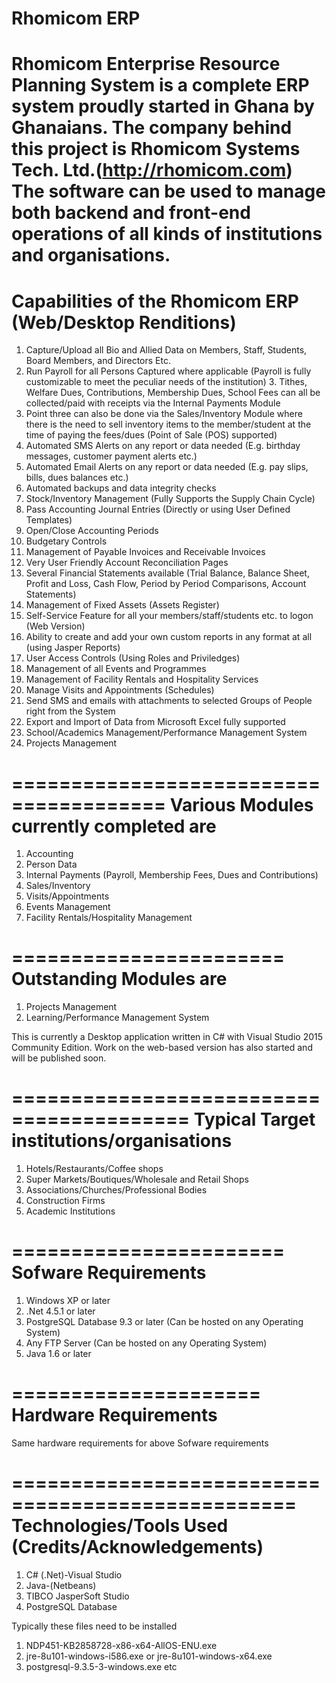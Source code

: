 # Rhomicom ERP
Rhomicom Enterprise Resource Planning System is a complete ERP system proudly started in Ghana by Ghanaians.
The company behind this project is Rhomicom Systems Tech. Ltd.(http://rhomicom.com)
The software can be used to manage both backend and front-end operations of all kinds of institutions and organisations.
====================================================================
Capabilities of the Rhomicom ERP (Web/Desktop Renditions)
====================================================================
1. Capture/Upload all Bio and Allied Data on Members, Staff, Students, Board Members, and Directors Etc.													
2. Run Payroll for all Persons Captured where applicable (Payroll is fully customizable to meet the peculiar needs of the institution)	3. Tithes, Welfare Dues, Contributions, Membership Dues, School Fees can all be collected/paid with receipts via the Internal Payments Module								
4. Point three can also be done via the Sales/Inventory Module where there is the need to sell inventory items to the member/student at the time of paying the fees/dues	(Point of Sale (POS) supported)				
5. Automated SMS Alerts on any report or data needed (E.g. birthday messages, customer payment alerts etc.)												
6. Automated Email Alerts on any report or data needed (E.g. pay slips, bills, dues balances etc.)	
7. Automated backups and data integrity checks							
8. Stock/Inventory Management (Fully Supports the Supply Chain Cycle)					
9. Pass Accounting Journal Entries (Directly or using User Defined Templates)				
10. Open/Close Accounting Periods										
11. Budgetary Controls										
12. Management of Payable Invoices	 and Receivable Invoices					
13. Very User Friendly Account Reconciliation Pages						
14. Several Financial Statements available (Trial Balance, Balance Sheet, Profit and Loss, Cash Flow, Period by Period Comparisons, Account Statements)								
15. Management of Fixed Assets (Assets Register)							
16. Self-Service Feature for all your members/staff/students etc. to logon (Web Version)		
17. Ability to create and add your own custom reports in any format at all (using Jasper Reports)		
18. User Access Controls (Using Roles and Priviledges)						
19. Management of all Events and Programmes								
20. Management of Facility Rentals and Hospitality Services						
21. Manage Visits and Appointments (Schedules)							
22. Send SMS and emails with attachments to selected Groups of People right from the System		
23. Export and Import of Data from Microsoft Excel fully supported					
24. School/Academics Management/Performance Management System					
25. Projects Management

=======================================
Various Modules currently completed are
=======================================
1. Accounting
2. Person Data
3. Internal Payments (Payroll, Membership Fees, Dues and Contributions)
4. Sales/Inventory
5. Visits/Appointments
6. Events Management
7. Facility Rentals/Hospitality Management

=======================
Outstanding Modules are
=======================
1. Projects Management
2. Learning/Performance Management System

This is currently a Desktop application written in C# with Visual Studio 2015 Community Edition.
Work on the web-based version has also started and will be published soon.

=========================================
Typical Target institutions/organisations
=========================================
1. Hotels/Restaurants/Coffee shops
2. Super Markets/Boutiques/Wholesale and Retail Shops
3. Associations/Churches/Professional Bodies
4. Construction Firms
5. Academic Institutions

=======================
Sofware Requirements
=======================
1. Windows XP or later
2. .Net 4.5.1 or later
3. PostgreSQL Database 9.3 or later (Can be hosted on any Operating System)
4. Any FTP Server (Can be hosted on any Operating System)
5. Java 1.6 or later

=====================
Hardware Requirements
=====================
Same hardware requirements for above Sofware requirements

==================================================
Technologies/Tools Used (Credits/Acknowledgements)
==================================================
1. C# (.Net)-Visual Studio
2. Java-(Netbeans)
3. TIBCO JasperSoft Studio
4. PostgreSQL Database

Typically these files need to be installed 

1. NDP451-KB2858728-x86-x64-AllOS-ENU.exe
2. jre-8u101-windows-i586.exe or jre-8u101-windows-x64.exe
3. postgresql-9.3.5-3-windows.exe  etc
